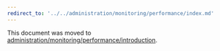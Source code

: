 ```yaml
---
redirect_to: '../../administration/monitoring/performance/index.md'
---
```


This document was moved to [administration/monitoring/performance/introduction](../../administration/monitoring/performance/index.md).

<!-- This redirect file can be deleted February 1, 2021, or later. -->
<!-- Before deletion, see: https://docs.gitlab.com/ee/development/documentation/#move-or-rename-a-page -->
